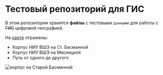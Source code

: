 # Тестовый репозиторий для ГИС

В этом *репозитории* хранятся **файлы** с тестовыми `данными` для работы с ~~ГИС~~ цифровой географией.

На [карте](https://github.com/nevmenandr/geotest/blob/master/map.geojson) отражены:

* Корпус НИУ ВШЭ на Ст. Басманной
* Корпус НИУ ВШЭ на Мясницкой
* Путь от одного до другого

![корпус на Старой Басманной](http://photos.wikimapia.org/p/00/00/61/34/26_1280.jpg)
